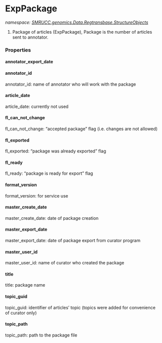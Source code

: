 ﻿# ExpPackage
_namespace: [SMRUCC.genomics.Data.Regtransbase.StructureObjects](./index.md)_

1. Package of articles (ExpPackage), Package is the number of articles sent to annotator.




### Properties

#### annotator_export_date

#### annotator_id
annotator_id: name of annotator who will work with the package
#### article_date
article_date: currently not used
#### fl_can_not_change
fl_can_not_change: “accepted package” flag (i.e. changes are not allowed)
#### fl_exported
fl_exported: “package was already exported” flag
#### fl_ready
fl_ready: “package is ready for export” flag
#### format_version
format_version: for service use
#### master_create_date
master_create_date: date of package creation
#### master_export_date
master_export_date: date of package export from curator program
#### master_user_id
master_user_id: name of curator who created the package
#### title
title: package name
#### topic_guid
topic_guid: identifier of articles’ topic (topics were added for convenience of curator only)
#### topic_path
topic_path: path to the package file
